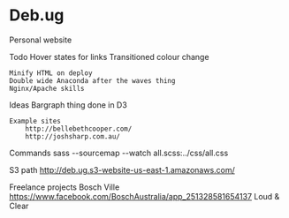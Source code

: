 Deb.ug
======

Personal website

Todo
	Hover states for links
		Transitioned colour change

	Minify HTML on deploy
	Double wide Anaconda after the waves thing
	Nginx/Apache skills

Ideas
	Bargraph thing done in D3

	Example sites
		http://bellebethcooper.com/
		http://joshsharp.com.au/

Commands
	sass --sourcemap --watch all.scss:../css/all.css

S3 path
	http://deb.ug.s3-website-us-east-1.amazonaws.com/

Freelance projects
	Bosch Ville
		https://www.facebook.com/BoschAustralia/app_251328581654137
		Loud & Clear
